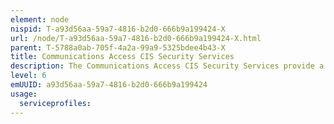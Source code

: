 ```yaml
---
element: node
nispid: T-a93d56aa-59a7-4816-b2d0-666b9a199424-X
url: /node/T-a93d56aa-59a7-4816-b2d0-666b9a199424-X.html
parent: T-5788a0ab-705f-4a2a-99a9-5325bdee4b43-X
title: Communications Access CIS Security Services
description: The Communications Access CIS Security Services provide a foundation to implement and enforce CIS Security measures at the communications access level.
level: 6
emUUID: a93d56aa-59a7-4816-b2d0-666b9a199424
usage:
  serviceprofiles:
---
```

